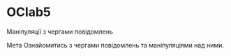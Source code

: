 # OClab5
Маніпуляції з чергами повідомлень

Мета Ознайомитись з чергами повідомлень та маніпуляціями над ними.
